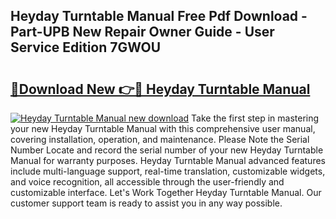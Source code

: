 ## Heyday Turntable Manual Free Pdf Download - Part-UPB New Repair Owner Guide - User Service Edition 7GWOU

# <h2><a href="http://bc32018.oget.top/?id=Heyday+Turntable+Manual">🔗Download New 👉🔴 Heyday Turntable Manual</a></h2>

[![Heyday Turntable Manual new download](https://i.imgur.com/5g1atiW.png)](http://bc32018.oget.top/?id=Heyday+Turntable+Manual)
Take the first step in mastering your new Heyday Turntable Manual with this comprehensive user manual, covering installation, operation, and maintenance. Please Note the Serial Number Locate and record the serial number of your new Heyday Turntable Manual for warranty purposes. Heyday Turntable Manual advanced features include multi-language support, real-time translation, customizable widgets, and voice recognition, all accessible through the user-friendly and customizable interface. Let's Work Together Heyday Turntable Manual. Our customer support team is ready to assist you in any way possible.
